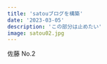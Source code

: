 ```yaml
---
title: 'satouブログを構築'
date: '2023-03-05'
description: 'この部分は止めたい'
image: satou02.jpg
---
```


佐藤 No.2
